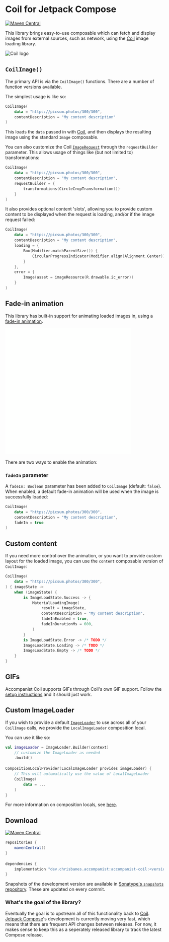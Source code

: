 # Coil for Jetpack Compose

[![Maven Central](https://img.shields.io/maven-central/v/dev.chrisbanes.accompanist/accompanist-coil)](https://search.maven.org/search?q=g:dev.chrisbanes.accompanist)

This library brings easy-to-use composable which can fetch and display images from external sources, such as network, using the [Coil][coil] image loading library.

<img src="https://coil-kt.github.io/coil/logo.svg" width="480" alt="Coil logo">

## `CoilImage()`

The primary API is via the `CoilImage()` functions. There are a number of function versions available.

The simplest usage is like so:

```kotlin 
CoilImage(
    data = "https://picsum.photos/300/300",
    contentDescription = "My content description"
)
```

This loads the `data` passed in with [Coil][coil], and then displays the resulting image using the standard `Image` composable.

You can also customize the Coil [`ImageRequest`](https://coil-kt.github.io/coil/image_requests/) through the `requestBuilder` parameter. This allows usage of things like (but not limited to) transformations:

```kotlin
CoilImage(
    data = "https://picsum.photos/300/300",
    contentDescription = "My content description",
    requestBuilder = {
        transformations(CircleCropTransformation())
    }
)
```

It also provides optional content 'slots', allowing you to provide custom content to be displayed when the request is loading, and/or if the image request failed:

``` kotlin
CoilImage(
    data = "https://picsum.photos/300/300",
    contentDescription = "My content description",
    loading = {
        Box(Modifier.matchParentSize()) {
            CircularProgressIndicator(Modifier.align(Alignment.Center))
        }
    },
    error = {
        Image(asset = imageResource(R.drawable.ic_error))
    }
)
```

## Fade-in animation

This library has built-in support for animating loaded images in, using a [fade-in animation](https://material.io/archive/guidelines/patterns/loading-images.html).

![](./images/crossfade.gif)

There are two ways to enable the animation:

### `fadeIn` parameter

A `fadeIn: Boolean` parameter has been added to `CoilImage` (default: `false`). When enabled, a default fade-in animation will be used when the image is successfully loaded:

``` kotlin
CoilImage(
    data = "https://picsum.photos/300/300",
    contentDescription = "My content description",
    fadeIn = true
)
```

## Custom content

If you need more control over the animation, or you want to provide custom layout for the loaded image, you can use the `content` composable version of `CoilImage`:

``` kotlin
CoilImage(
    data = "https://picsum.photos/300/300",
) { imageState ->
    when (imageState) {
        is ImageLoadState.Success -> {
            MaterialLoadingImage(
                result = imageState,
                contentDescription = "My content description",
                fadeInEnabled = true,
                fadeInDurationMs = 600,
            )
        }
        is ImageLoadState.Error -> /* TODO */
        ImageLoadState.Loading -> /* TODO */
        ImageLoadState.Empty -> /* TODO */
    }
}
```

## GIFs

Accompanist Coil supports GIFs through Coil's own GIF support. Follow the [setup instructions](https://coil-kt.github.io/coil/gifs/) and it should just work.

## Custom ImageLoader

If you wish to provide a default [`ImageLoader`](https://coil-kt.github.io/coil/image_loaders/) to use across all of your `CoilImage`
calls, we provide the `LocalImageLoader` composition local.

You can use it like so:

``` kotlin
val imageLoader = ImageLoader.Builder(context)
    // customize the ImageLoader as needed
    .build()

CompositionLocalProvider(LocalImageLoader provides imageLoader) {
    // This will automatically use the value of LocalImageLoader
    CoilImage(
        data = ...
    )
}
```

For more information on composition locals, see [here](https://developer.android.com/reference/kotlin/androidx/compose/runtime/CompositionLocal).

## Download

[![Maven Central](https://img.shields.io/maven-central/v/dev.chrisbanes.accompanist/accompanist-coil)](https://search.maven.org/search?q=g:dev.chrisbanes.accompanist)

```groovy
repositories {
    mavenCentral()
}

dependencies {
    implementation "dev.chrisbanes.accompanist:accompanist-coil:<version>"
}
```

Snapshots of the development version are available in [Sonatype's `snapshots` repository][snap]. These are updated on every commit.

### What's the goal of the library?

Eventually the goal is to upstream all of this functionality back to [Coil][coil]. [Jetpack Compose][compose]'s development is currently moving very fast, which means that there are frequent API changes between releases. For now, it makes sense to keep this as a seperately released library to track the latest Compose release.

[compose]: https://developer.android.com/jetpack/compose
[snap]: https://oss.sonatype.org/content/repositories/snapshots/dev/chrisbanes/accompanist/accompanist-coil/
[coil]: https://github.com/coil-kt/coil
